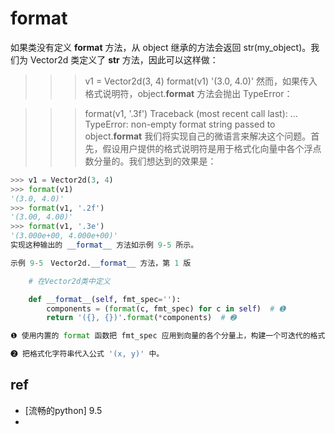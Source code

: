 
# __format__








如果类没有定义 __format__ 方法，从 object 继承的方法会返回 str(my_object)。我们为 Vector2d 类定义了 __str__ 方法，因此可以这样做：

>>> v1 = Vector2d(3, 4)
>>> format(v1)
'(3.0, 4.0)'
然而，如果传入格式说明符，object.__format__ 方法会抛出 TypeError：

>>> format(v1, '.3f')
Traceback (most recent call last):
  ...
TypeError: non-empty format string passed to object.__format__
我们将实现自己的微语言来解决这个问题。首先，假设用户提供的格式说明符是用于格式化向量中各个浮点数分量的。我们想达到的效果是：
```py
>>> v1 = Vector2d(3, 4)
>>> format(v1)
'(3.0, 4.0)'
>>> format(v1, '.2f')
'(3.00, 4.00)'
>>> format(v1, '.3e')
'(3.000e+00, 4.000e+00)'
实现这种输出的 __format__ 方法如示例 9-5 所示。

示例 9-5　Vector2d.__format__ 方法，第 1 版

    # 在Vector2d类中定义

    def __format__(self, fmt_spec=''):
        components = (format(c, fmt_spec) for c in self)  # ➊
        return '({}, {})'.format(*components)  # ➋

❶ 使用内置的 format 函数把 fmt_spec 应用到向量的各个分量上，构建一个可迭代的格式化字符串。

❷ 把格式化字符串代入公式 '(x, y)' 中。

```





## ref
* [流畅的python] 9.5
* 
